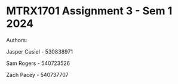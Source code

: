 # MTRX1701 Assignment 3 - Sem 1 2024

Authors:

Jasper Cusiel - 530838971

Sam Rogers - 540723526

Zach Pacey - 540737707
